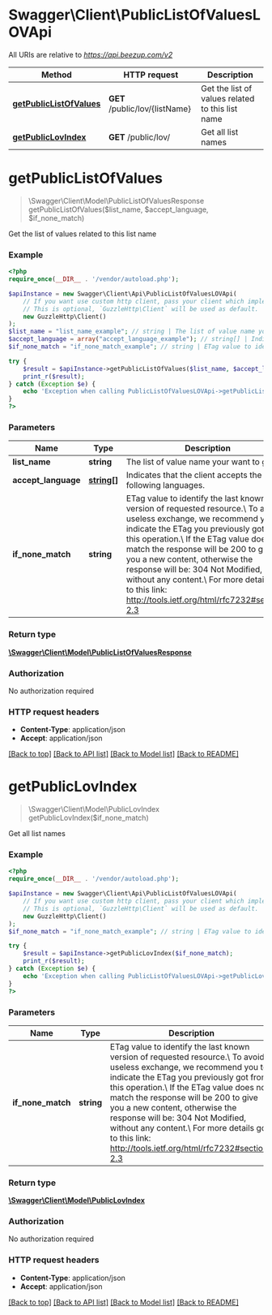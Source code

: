 # Swagger\Client\PublicListOfValuesLOVApi

All URIs are relative to *https://api.beezup.com/v2*

Method | HTTP request | Description
------------- | ------------- | -------------
[**getPublicListOfValues**](PublicListOfValuesLOVApi.md#getPublicListOfValues) | **GET** /public/lov/{listName} | Get the list of values related to this list name
[**getPublicLovIndex**](PublicListOfValuesLOVApi.md#getPublicLovIndex) | **GET** /public/lov/ | Get all list names


# **getPublicListOfValues**
> \Swagger\Client\Model\PublicListOfValuesResponse getPublicListOfValues($list_name, $accept_language, $if_none_match)

Get the list of values related to this list name

### Example
```php
<?php
require_once(__DIR__ . '/vendor/autoload.php');

$apiInstance = new Swagger\Client\Api\PublicListOfValuesLOVApi(
    // If you want use custom http client, pass your client which implements `GuzzleHttp\ClientInterface`.
    // This is optional, `GuzzleHttp\Client` will be used as default.
    new GuzzleHttp\Client()
);
$list_name = "list_name_example"; // string | The list of value name your want to get
$accept_language = array("accept_language_example"); // string[] | Indicates that the client accepts the following languages.
$if_none_match = "if_none_match_example"; // string | ETag value to identify the last known version of requested resource.\\ To avoid useless exchange, we recommend you to indicate the ETag you previously got from this operation.\\ If the ETag value does not match the response will be 200 to give you a new content, otherwise the response will be: 304 Not Modified, without any content.\\ For more details go to this link: http://tools.ietf.org/html/rfc7232#section-2.3

try {
    $result = $apiInstance->getPublicListOfValues($list_name, $accept_language, $if_none_match);
    print_r($result);
} catch (Exception $e) {
    echo 'Exception when calling PublicListOfValuesLOVApi->getPublicListOfValues: ', $e->getMessage(), PHP_EOL;
}
?>
```

### Parameters

Name | Type | Description  | Notes
------------- | ------------- | ------------- | -------------
 **list_name** | **string**| The list of value name your want to get |
 **accept_language** | [**string[]**](../Model/string.md)| Indicates that the client accepts the following languages. | [optional]
 **if_none_match** | **string**| ETag value to identify the last known version of requested resource.\\ To avoid useless exchange, we recommend you to indicate the ETag you previously got from this operation.\\ If the ETag value does not match the response will be 200 to give you a new content, otherwise the response will be: 304 Not Modified, without any content.\\ For more details go to this link: http://tools.ietf.org/html/rfc7232#section-2.3 | [optional]

### Return type

[**\Swagger\Client\Model\PublicListOfValuesResponse**](../Model/PublicListOfValuesResponse.md)

### Authorization

No authorization required

### HTTP request headers

 - **Content-Type**: application/json
 - **Accept**: application/json

[[Back to top]](#) [[Back to API list]](../../README.md#documentation-for-api-endpoints) [[Back to Model list]](../../README.md#documentation-for-models) [[Back to README]](../../README.md)

# **getPublicLovIndex**
> \Swagger\Client\Model\PublicLovIndex getPublicLovIndex($if_none_match)

Get all list names

### Example
```php
<?php
require_once(__DIR__ . '/vendor/autoload.php');

$apiInstance = new Swagger\Client\Api\PublicListOfValuesLOVApi(
    // If you want use custom http client, pass your client which implements `GuzzleHttp\ClientInterface`.
    // This is optional, `GuzzleHttp\Client` will be used as default.
    new GuzzleHttp\Client()
);
$if_none_match = "if_none_match_example"; // string | ETag value to identify the last known version of requested resource.\\ To avoid useless exchange, we recommend you to indicate the ETag you previously got from this operation.\\ If the ETag value does not match the response will be 200 to give you a new content, otherwise the response will be: 304 Not Modified, without any content.\\ For more details go to this link: http://tools.ietf.org/html/rfc7232#section-2.3

try {
    $result = $apiInstance->getPublicLovIndex($if_none_match);
    print_r($result);
} catch (Exception $e) {
    echo 'Exception when calling PublicListOfValuesLOVApi->getPublicLovIndex: ', $e->getMessage(), PHP_EOL;
}
?>
```

### Parameters

Name | Type | Description  | Notes
------------- | ------------- | ------------- | -------------
 **if_none_match** | **string**| ETag value to identify the last known version of requested resource.\\ To avoid useless exchange, we recommend you to indicate the ETag you previously got from this operation.\\ If the ETag value does not match the response will be 200 to give you a new content, otherwise the response will be: 304 Not Modified, without any content.\\ For more details go to this link: http://tools.ietf.org/html/rfc7232#section-2.3 | [optional]

### Return type

[**\Swagger\Client\Model\PublicLovIndex**](../Model/PublicLovIndex.md)

### Authorization

No authorization required

### HTTP request headers

 - **Content-Type**: application/json
 - **Accept**: application/json

[[Back to top]](#) [[Back to API list]](../../README.md#documentation-for-api-endpoints) [[Back to Model list]](../../README.md#documentation-for-models) [[Back to README]](../../README.md)


